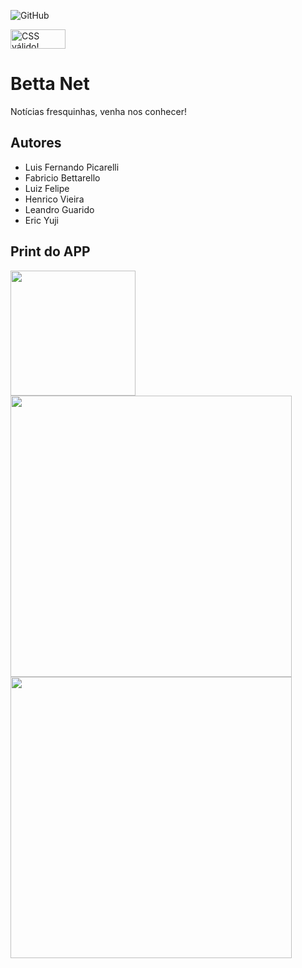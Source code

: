 ![GitHub](https://img.shields.io/github/license/LuisFer2005Pg/2emib-ac1)

<p>
    <a href="https://jigsaw.w3.org/css-validator/check/referer">
        <img style="border:0;width:88px;height:31px"
            src="https://jigsaw.w3.org/css-validator/images/vcss-blue"
            alt="CSS válido!" />
    </a>
</p>

# Betta Net
Notícias fresquinhas, venha nos conhecer!
## Autores
- Luis Fernando Picarelli
- Fabricio Bettarello
- Luiz Felipe
- Henrico Vieira
- Leandro Guarido
- Eric Yuji
## Print do APP
<div><img width="200" src="https://cdn.discordapp.com/attachments/973720821900136479/1028810571342164020/unknown.png">
<img width="450" src="https://cdn.discordapp.com/attachments/819908302107705358/1045147771646267433/image.png">
<img width="450" src="https://cdn.discordapp.com/attachments/819908302107705358/1045147700196290640/image.png">
</div>
